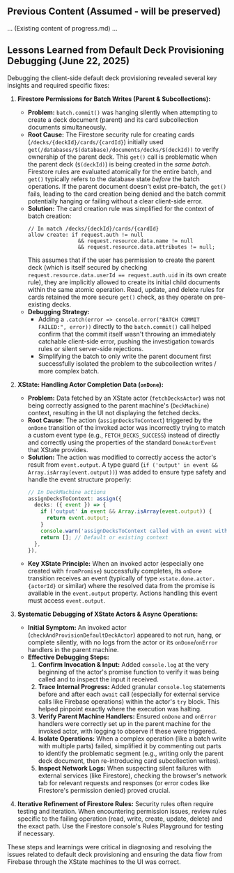 ## Previous Content (Assumed - will be preserved)
... (Existing content of progress.md) ...

## Lessons Learned from Default Deck Provisioning Debugging (June 22, 2025)

Debugging the client-side default deck provisioning revealed several key insights and required specific fixes:

1.  **Firestore Permissions for Batch Writes (Parent & Subcollections):**
    *   **Problem:** `batch.commit()` was hanging silently when attempting to create a deck document (parent) and its card subcollection documents simultaneously.
    *   **Root Cause:** The Firestore security rule for creating cards (`/decks/{deckId}/cards/{cardId}`) initially used `get(/databases/$(database)/documents/decks/$(deckId))` to verify ownership of the parent deck. This `get()` call is problematic when the parent deck (`$(deckId)`) is being created in the *same batch*. Firestore rules are evaluated atomically for the entire batch, and `get()` typically refers to the database state *before* the batch operations. If the parent document doesn't exist pre-batch, the `get()` fails, leading to the card creation being denied and the batch commit potentially hanging or failing without a clear client-side error.
    *   **Solution:** The card creation rule was simplified for the context of batch creation:
        ```firestore-rules
        // In match /decks/{deckId}/cards/{cardId}
        allow create: if request.auth != null
                        && request.resource.data.name != null
                        && request.resource.data.attributes != null;
        ```
        This assumes that if the user has permission to create the parent deck (which is itself secured by checking `request.resource.data.userId == request.auth.uid` in its own create rule), they are implicitly allowed to create its initial child documents within the same atomic operation. Read, update, and delete rules for cards retained the more secure `get()` check, as they operate on pre-existing decks.
    *   **Debugging Strategy:**
        *   Adding a `.catch(error => console.error("BATCH COMMIT FAILED:", error))` directly to the `batch.commit()` call helped confirm that the commit itself wasn't throwing an immediately catchable client-side error, pushing the investigation towards rules or silent server-side rejections.
        *   Simplifying the batch to only write the parent document first successfully isolated the problem to the subcollection writes / more complex batch.

2.  **XState: Handling Actor Completion Data (`onDone`):**
    *   **Problem:** Data fetched by an XState actor (`fetchDecksActor`) was not being correctly assigned to the parent machine's (`DeckMachine`) context, resulting in the UI not displaying the fetched decks.
    *   **Root Cause:** The action (`assignDecksToContext`) triggered by the `onDone` transition of the invoked actor was incorrectly trying to match a custom event type (e.g., `FETCH_DECKS_SUCCESS`) instead of directly and correctly using the properties of the standard `DoneActorEvent` that XState provides.
    *   **Solution:** The action was modified to correctly access the actor's result from `event.output`. A type guard (`if ('output' in event && Array.isArray(event.output))`) was added to ensure type safety and handle the event structure properly:
        ```typescript
        // In DeckMachine actions
        assignDecksToContext: assign({
          decks: ({ event }) => {
            if ('output' in event && Array.isArray(event.output)) {
              return event.output;
            }
            console.warn('assignDecksToContext called with an event without expected output:', event);
            return []; // Default or existing context
          },
        }),
        ```
    *   **Key XState Principle:** When an invoked actor (especially one created with `fromPromise`) successfully completes, its `onDone` transition receives an event (typically of type `xstate.done.actor.{actorId}` or similar) where the resolved data from the promise is available in the `event.output` property. Actions handling this event must access `event.output`.

3.  **Systematic Debugging of XState Actors & Async Operations:**
    *   **Initial Symptom:** An invoked actor (`checkAndProvisionDefaultDeckActor`) appeared to not run, hang, or complete silently, with no logs from the actor or its `onDone`/`onError` handlers in the parent machine.
    *   **Effective Debugging Steps:**
        1.  **Confirm Invocation & Input:** Added `console.log` at the very beginning of the actor's promise function to verify it was being called and to inspect the input it received.
        2.  **Trace Internal Progress:** Added granular `console.log` statements before and after each `await` call (especially for external service calls like Firebase operations) within the actor's `try` block. This helped pinpoint exactly where the execution was halting.
        3.  **Verify Parent Machine Handlers:** Ensured `onDone` and `onError` handlers were correctly set up in the parent machine for the invoked actor, with logging to observe if these were triggered.
        4.  **Isolate Operations:** When a complex operation (like a batch write with multiple parts) failed, simplified it by commenting out parts to identify the problematic segment (e.g., writing only the parent deck document, then re-introducing card subcollection writes).
        5.  **Inspect Network Logs:** When suspecting silent failures with external services (like Firestore), checking the browser's network tab for relevant requests and responses (or error codes like Firestore's permission denied) proved crucial.

4.  **Iterative Refinement of Firestore Rules:** Security rules often require testing and iteration. When encountering permission issues, review rules specific to the failing operation (read, write, create, update, delete) and the exact path. Use the Firestore console's Rules Playground for testing if necessary.

These steps and learnings were critical in diagnosing and resolving the issues related to default deck provisioning and ensuring the data flow from Firebase through the XState machines to the UI was correct.
